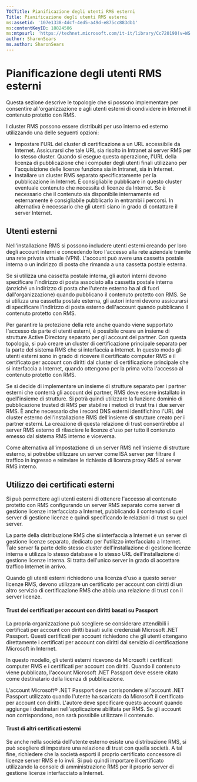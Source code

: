 ```yaml
---
TOCTitle: Pianificazione degli utenti RMS esterni
Title: Pianificazione degli utenti RMS esterni
ms:assetid: '107e1338-4dcf-4ed5-a49d-e875cc883db1'
ms:contentKeyID: 18824506
ms:mtpsurl: 'https://technet.microsoft.com/it-it/library/Cc720190(v=WS.10)'
author: SharonSears
ms.author: SharonSears
---
```


Pianificazione degli utenti RMS esterni
=======================================

Questa sezione descrive le topologie che si possono implementare per consentire all'organizzazione e agli utenti esterni di condividere in Internet il contenuto protetto con RMS.

I cluster RMS possono essere distribuiti per uso interno ed esterno utilizzando una delle seguenti opzioni:

-   Impostare l'URL del cluster di certificazione a un URL accessibile da Internet. Assicurarsi che tale URL sia risolto in Intranet ai server RMS per lo stesso cluster. Quando si esegue questa operazione, l'URL della licenza di pubblicazione che i computer degli utenti finali utilizzano per l'acquisizione delle licenze funziona sia in Intranet, sia in Internet.
-   Installare un cluster RMS separato specificatamente per la pubblicazione in Internet. È consigliabile pubblicare in questo cluster eventuale contenuto che necessita di licenze da Internet. Se è necessario che il contenuto sia disponibile internamente ed esternamente è consigliabile pubblicarlo in entrambi i percorsi. In alternativa è necessario che gli utenti siano in grado di contattare il server Internet.

Utenti esterni
--------------

Nell'installazione RMS si possono includere utenti esterni creando per loro degli account interni e concedendo loro l'accesso alla rete aziendale tramite una rete privata virtuale (VPN). L'account può avere una cassetta postale interna o un indirizzo di posta che rimanda a una cassetta postale esterna.

Se si utilizza una cassetta postale interna, gli autori interni devono specificare l'indirizzo di posta associato alla cassetta postale interna (anziché un indirizzo di posta che l'utente esterno ha al di fuori dall'organizzazione) quando pubblicano il contenuto protetto con RMS. Se si utilizza una cassetta postale esterna, gli autori interni devono assicurarsi di specificare l'indirizzo di posta esterno dell'account quando pubblicano il contenuto protetto con RMS.

Per garantire la protezione della rete anche quando viene supportato l'accesso da parte di utenti esterni, è possibile creare un insieme di strutture Active Directory separato per gli account dei partner. Con questa topologia, si può creare un cluster di certificazione principale separato per la parte del sistema RMS che si interfaccia a Internet. In questo modo gli utenti esterni sono in grado di ricevere il certificato computer RMS e il certificato per account con diritti dal cluster di certificazione principale che si interfaccia a Internet, quando ottengono per la prima volta l'accesso al contenuto protetto con RMS.

Se si decide di implementare un insieme di strutture separato per i partner esterni che conterrà gli account dei partner, RMS deve essere installato in quell'insieme di strutture. Si potrà quindi utilizzare la funzione dominio di pubblicazione trusted di RMS per stabilire i metodi di trust tra i due server RMS. È anche necessario che i record DNS esterni identifichino l'URL del cluster esterno dell'installazione RMS dell'insieme di strutture creato per i partner esterni. La creazione di questa relazione di trust consentirebbe al server RMS esterno di rilasciare le licenze d'uso per tutto il contenuto emesso dal sistema RMS interno e viceversa.

Come alternativa all'impostazione di un server RMS nell'insieme di strutture esterno, si potrebbe utilizzare un server come ISA server per filtrare il traffico in ingresso e reinviare le richieste di licenza proxy RMS al server RMS interno.

Utilizzo dei certificati esterni
--------------------------------

Si può permettere agli utenti esterni di ottenere l'accesso al contenuto protetto con RMS configurando un server RMS separato come server di gestione licenze interfacciato a Internet, pubblicando il contenuto di quel server di gestione licenze e quindi specificando le relazioni di trust su quel server.

La parte della distribuzione RMS che si interfaccia a Internet è un server di gestione licenze separato, dedicato per l'utilizzo interfacciato a Internet. Tale server fa parte dello stesso cluster dell'installazione di gestione licenze interna e utilizza lo stesso database e lo stesso URL dell'installazione di gestione licenze interna. Si tratta dell'unico server in grado di accettare traffico Internet in arrivo.

Quando gli utenti esterni richiedono una licenza d'uso a questo server licenze RMS, devono utilizzare un certificato per account con diritti di un altro servizio di certificazione RMS che abbia una relazione di trust con il server licenze.

#### Trust dei certificati per account con diritti basati su Passport

La propria organizzazione può scegliere se considerare attendibili i certificati per account con diritti basati sulle credenziali Microsoft .NET Passport. Questi certificati per account richiedono che gli utenti ottengano direttamente i certificati per account con diritti dal servizio di certificazione Microsoft in Internet.

In questo modello, gli utenti esterni ricevono da Microsoft i certificati computer RMS e i certificati per account con diritti. Quando il contenuto viene pubblicato, l'account Microsoft .NET Passport deve essere citato come destinatario della licenza di pubblicazione.

L'account Microsoft® .NET Passport deve corrispondere all'account .NET Passport utilizzato quando l'utente ha scaricato da Microsoft il certificato per account con diritti. L'autore deve specificare questo account quando aggiunge i destinatari nell'applicazione abilitata per RMS. Se gli account non corrispondono, non sarà possibile utilizzare il contenuto.

#### Trust di altri certificati esterni

Se anche nella società dell'utente esterno esiste una distribuzione RMS, si può scegliere di impostare una relazione di trust con quella società. A tal fine, richiedere che la società esporti il proprio certificato concessore di licenze server RMS e lo invii. Si può quindi importare il certificato utilizzando la console di amministrazione RMS per il proprio server di gestione licenze interfacciato a Internet.
